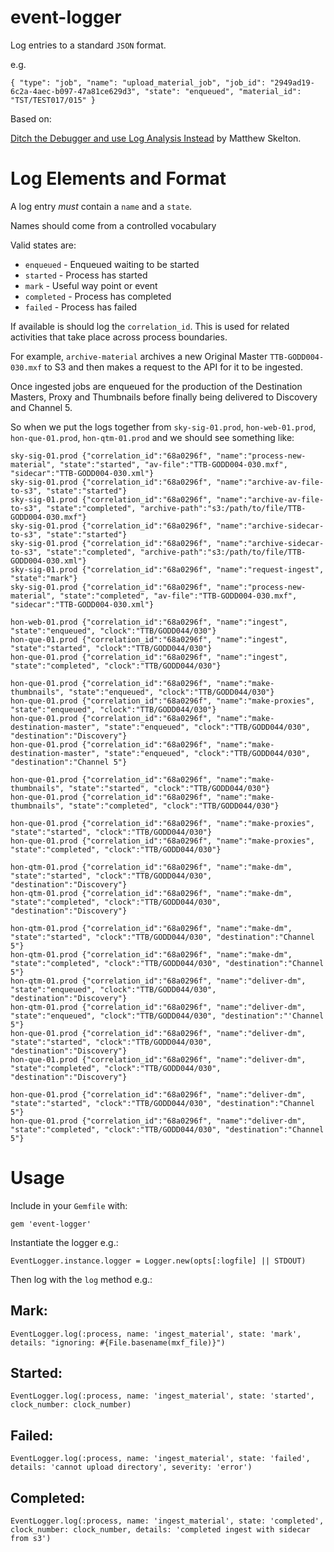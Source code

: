 # event-logger

Log entries to a standard `JSON` format.

e.g.

    { "type": "job", "name": "upload_material_job", "job_id": "2949ad19-6c2a-4aec-b097-47a81ce629d3", "state": "enqueued", "material_id": "TST/TEST017/015" }

Based on:

[Ditch the Debugger and use Log Analysis Instead](https://blog.logentries.com/2015/07/ditch-the-debugger-and-use-log-analysis-instead/) by Matthew Skelton.

# Log Elements and Format

A log entry _must_ contain a `name` and a `state`.

Names should come from a controlled vocabulary

Valid states are:

* `enqueued` - Enqueued waiting to be started
* `started` - Process has started
* `mark` - Useful way point or event 
* `completed` - Process has completed
* `failed` - Process has failed

If available is should log the `correlation_id`.  This is used for related activities that take place across process boundaries.  

For example, `archive-material` archives a new Original Master `TTB-GODD004-030.mxf` to S3 and then makes a request to the API for it to be ingested.

Once ingested jobs are enqueued for the production of the Destination Masters, Proxy and Thumbnails before finally being delivered to Discovery and Channel 5.

So when we put the logs together from `sky-sig-01.prod`, `hon-web-01.prod`, `hon-que-01.prod`, `hon-qtm-01.prod` and we should see something like:

    sky-sig-01.prod {"correlation_id":"68a0296f", "name":"process-new-material", "state":"started", "av-file":"TTB-GODD004-030.mxf", "sidecar":"TTB-GODD004-030.xml"}
    sky-sig-01.prod {"correlation_id":"68a0296f", "name":"archive-av-file-to-s3", "state":"started"}
    sky-sig-01.prod {"correlation_id":"68a0296f", "name":"archive-av-file-to-s3", "state":"completed", "archive-path":"s3:/path/to/file/TTB-GODD004-030.mxf"}
    sky-sig-01.prod {"correlation_id":"68a0296f", "name":"archive-sidecar-to-s3", "state":"started"}
    sky-sig-01.prod {"correlation_id":"68a0296f", "name":"archive-sidecar-to-s3", "state":"completed", "archive-path":"s3:/path/to/file/TTB-GODD004-030.xml"}
    sky-sig-01.prod {"correlation_id":"68a0296f", "name":"request-ingest", "state":"mark"}
    sky-sig-01.prod {"correlation_id":"68a0296f", "name":"process-new-material", "state":"completed", "av-file":"TTB-GODD004-030.mxf", "sidecar":"TTB-GODD004-030.xml"}

    hon-web-01.prod {"correlation_id":"68a0296f", "name":"ingest", "state":"enqueued", "clock":"TTB/GODD044/030"}
    hon-que-01.prod {"correlation_id":"68a0296f", "name":"ingest", "state":"started", "clock":"TTB/GODD044/030"}
    hon-que-01.prod {"correlation_id":"68a0296f", "name":"ingest", "state":"completed", "clock":"TTB/GODD044/030"}

    hon-que-01.prod {"correlation_id":"68a0296f", "name":"make-thumbnails", "state":"enqueued", "clock":"TTB/GODD044/030"}
    hon-que-01.prod {"correlation_id":"68a0296f", "name":"make-proxies", "state":"enqueued", "clock":"TTB/GODD044/030"}
    hon-que-01.prod {"correlation_id":"68a0296f", "name":"make-destination-master", "state":"enqueued", "clock":"TTB/GODD044/030", "destination":"Discovery"}
    hon-que-01.prod {"correlation_id":"68a0296f", "name":"make-destination-master", "state":"enqueued", "clock":"TTB/GODD044/030", "destination":"Channel 5"}

    hon-que-01.prod {"correlation_id":"68a0296f", "name":"make-thumbnails", "state":"started", "clock":"TTB/GODD044/030"} 
    hon-que-01.prod {"correlation_id":"68a0296f", "name":"make-thumbnails", "state":"completed", "clock":"TTB/GODD044/030"} 

    hon-que-01.prod {"correlation_id":"68a0296f", "name":"make-proxies", "state":"started", "clock":"TTB/GODD044/030"} 
    hon-que-01.prod {"correlation_id":"68a0296f", "name":"make-proxies", "state":"completed", "clock":"TTB/GODD044/030"} 

    hon-qtm-01.prod {"correlation_id":"68a0296f", "name":"make-dm", "state":"started", "clock":"TTB/GODD044/030", "destination":"Discovery"}
    hon-qtm-01.prod {"correlation_id":"68a0296f", "name":"make-dm", "state":"completed", "clock":"TTB/GODD044/030", "destination":"Discovery"}

    hon-qtm-01.prod {"correlation_id":"68a0296f", "name":"make-dm", "state":"started", "clock":"TTB/GODD044/030", "destination":"Channel 5"}
    hon-qtm-01.prod {"correlation_id":"68a0296f", "name":"make-dm", "state":"completed", "clock":"TTB/GODD044/030", "destination":"Channel 5"}
    hon-qtm-01.prod {"correlation_id":"68a0296f", "name":"deliver-dm", "state":"enqueued", "clock":"TTB/GODD044/030", "destination":"Discovery"} 
    hon-qtm-01.prod {"correlation_id":"68a0296f", "name":"deliver-dm", "state":"enqueued", "clock":"TTB/GODD044/030", "destination":"'Channel 5"} 
    hon-que-01.prod {"correlation_id":"68a0296f", "name":"deliver-dm", "state":"started", "clock":"TTB/GODD044/030", "destination":"Discovery"} 
    hon-que-01.prod {"correlation_id":"68a0296f", "name":"deliver-dm", "state":"completed", "clock":"TTB/GODD044/030", "destination":"Discovery"} 

    hon-que-01.prod {"correlation_id":"68a0296f", "name":"deliver-dm", "state":"started", "clock":"TTB/GODD044/030", "destination":"Channel 5"} 
    hon-que-01.prod {"correlation_id":"68a0296f", "name":"deliver-dm", "state":"completed", "clock":"TTB/GODD044/030", "destination":"Channel 5"}


# Usage

Include in your `Gemfile` with:

	gem 'event-logger'

Instantiate the logger e.g.:

	EventLogger.instance.logger = Logger.new(opts[:logfile] || STDOUT)
	
Then log with the `log` method e.g.:

## Mark:
	EventLogger.log(:process, name: 'ingest_material', state: 'mark', details: "ignoring: #{File.basename(mxf_file)}")
## Started:
	EventLogger.log(:process, name: 'ingest_material', state: 'started', clock_number: clock_number)
## Failed:
	EventLogger.log(:process, name: 'ingest_material', state: 'failed', details: 'cannot upload directory', severity: 'error')
## Completed:
	EventLogger.log(:process, name: 'ingest_material', state: 'completed', clock_number: clock_number, details: 'completed ingest with sidecar from s3')

